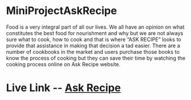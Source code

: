 # MiniProjectAskRecipe
Food is a very integral part of all our lives. We all have an opinion on what constitutes the best food for nourishment and why but we are not always sure what to cook, how to cook and that is where “ASK RECIPE” looks to provide that assistance in making that decision a tad easier. There are a number of cookbooks in the market and users purchase those books to know the process of cooking but they can save their time by watching the cooking process online on Ask Recipe website.

# Live Link -- [Ask Recipe](https://abhishek12m.github.io/AskRecipe/)
